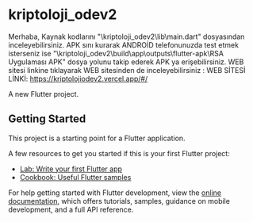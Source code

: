 # kriptoloji_odev2

Merhaba,
Kaynak kodlarını "\kriptoloji_odev2\lib\main.dart" dosyasından inceleyebilirsiniz. 
APK sını kurarak ANDROİD telefonunuzda test etmek isterseniz ise "\kriptoloji_odev2\build\app\outputs\flutter-apk\RSA Uygulaması APK" dosya yolunu takip ederek APK ya erişebilirsiniz.
WEB sitesi linkine tıklayarak WEB sitesinden de inceleyebilirsiniz :
WEB SİTESİ LİNKİ: https://kriptolojiodev2.vercel.app/#/


A new Flutter project.

## Getting Started

This project is a starting point for a Flutter application.

A few resources to get you started if this is your first Flutter project:

- [Lab: Write your first Flutter app](https://docs.flutter.dev/get-started/codelab)
- [Cookbook: Useful Flutter samples](https://docs.flutter.dev/cookbook)

For help getting started with Flutter development, view the
[online documentation](https://docs.flutter.dev/), which offers tutorials,
samples, guidance on mobile development, and a full API reference.
